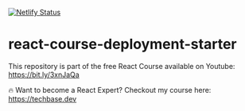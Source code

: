[![Netlify Status](https://api.netlify.com/api/v1/badges/d59fba0b-7998-4d76-8528-61edc2c5e7e6/deploy-status)](https://app.netlify.com/sites/fervent-roentgen-9796c8/deploys)

# react-course-deployment-starter
This repository is part of the free React Course available on Youtube: https://bit.ly/3xnJaQa

🔥 Want to become a React Expert? Checkout my course here: https://techbase.dev
